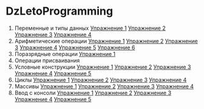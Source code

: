 # DzLetoProgramming
1. Переменные и типы данных
  [Упражнение 1](https://github.com/AlexanderErmolov/DzLetoProgramming/blob/main/variables_and_data_types_1.c)
  [Упражнение 2](https://github.com/AlexanderErmolov/DzLetoProgramming/blob/main/variables_and_data_types_2.c)
  [Упражнение 3](https://github.com/AlexanderErmolov/DzLetoProgramming/blob/main/variables_and_data_types_3.c)
  [Упражнение 4](https://github.com/AlexanderErmolov/DzLetoProgramming/blob/main/variables_and_data_types_4.c)
2. Арифметические операции
  [Упражнение 1](https://github.com/AlexanderErmolov/DzLetoProgramming/blob/main/arithmetic_operations_1.c)
  [Упражнение 2](https://github.com/AlexanderErmolov/DzLetoProgramming/blob/main/arithmetic_operations_2.c)
  [Упражнение 3](https://github.com/AlexanderErmolov/DzLetoProgramming/blob/main/arithmetic_operations_3.c)
  [Упражнение 4](https://github.com/AlexanderErmolov/DzLetoProgramming/blob/main/arithmetic_operations_4.c)
  [Упражнение 5](https://github.com/AlexanderErmolov/DzLetoProgramming/blob/main/arithmetic_operations_5.c)
  [Упражнение 6](https://github.com/AlexanderErmolov/DzLetoProgramming/blob/main/arithmetic_operations_6.c)
3. Поразрядные операции
   [Упражнение 1](https://github.com/AlexanderErmolov/DzLetoProgramming/blob/main/bitwise_operations.c)
4. Операции присваивания
5. Условные конструкции
  [Упражнение 1](https://github.com/AlexanderErmolov/DzLetoProgramming/blob/main/Conditional_constructions_1.c)
  [Упражнение 2](https://github.com/AlexanderErmolov/DzLetoProgramming/blob/main/Conditional_constructions_2.c)
  [Упражнение 3](https://github.com/AlexanderErmolov/DzLetoProgramming/blob/main/Conditional_constructions_3.c)
  [Упражнение 4](https://github.com/AlexanderErmolov/DzLetoProgramming/blob/main/Conditional_constructions_4.c)
  [Упражнение 5](https://github.com/AlexanderErmolov/DzLetoProgramming/blob/main/Conditional_constructions_5.c)
6. Циклы
   [Упражнение 1](https://github.com/AlexanderErmolov/DzLetoProgramming/blob/main/loops_1.c)
   [Упражнение 2](https://github.com/AlexanderErmolov/DzLetoProgramming/blob/main/loops_2.c)
   [Упражнение 3](https://github.com/AlexanderErmolov/DzLetoProgramming/blob/main/loops_3.c)
   [Упражнение 4](https://github.com/AlexanderErmolov/DzLetoProgramming/blob/main/loops_4.c)
7. Массивы
   [Упражнение 1](https://github.com/AlexanderErmolov/DzLetoProgramming/blob/main/arrays_1.c)
   [Упражнение 2](https://github.com/AlexanderErmolov/DzLetoProgramming/blob/main/arrays_2.c)
   [Упражнение 3](https://github.com/AlexanderErmolov/DzLetoProgramming/blob/main/arrays_3.c)
   [Упражнение 4](https://github.com/AlexanderErmolov/DzLetoProgramming/blob/main/arrays_4.c)
8. Ввод с консоли
   [Упражнение 1](https://github.com/AlexanderErmolov/DzLetoProgramming/blob/main/console_input_1.c)
   [Упражнение 2](https://github.com/AlexanderErmolov/DzLetoProgramming/blob/main/console_input_2.c)
   [Упражнение 3](https://github.com/AlexanderErmolov/DzLetoProgramming/blob/main/console_input_3.c)
   [Упражнение 4](https://github.com/AlexanderErmolov/DzLetoProgramming/blob/main/console_input_4.c)
   [Упражнение 5](https://github.com/AlexanderErmolov/DzLetoProgramming/blob/main/console_input_5.c)
